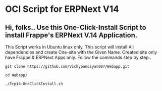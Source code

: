 # OCI Script for ERPNext V14

## Hi, folks.. Use this One-Click-Install Script to install Frappe's ERPNext V.14 Application.

This Script works in Ubuntu linux only. 
This script will install All dependencies and create One-site with the Given Name.
Created site only have Frappe & ERPNext Apps only.
Follow the commands step by step..


``` git clone https://github.com/Vickypandiyan007/Webapp.git ```

``` cd Webapp/ ```

``` ./Erp14-OneClickInstall.sh ```

